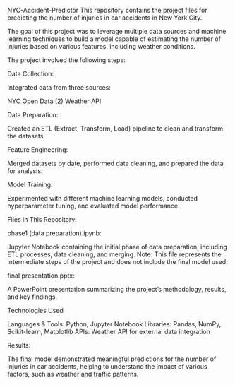 NYC-Accident-Predictor
This repository contains the project files for predicting the number of injuries in car accidents in New York City.

The goal of this project was to leverage multiple data sources and machine learning techniques to build a model capable of estimating the number of injuries based on various features, including weather conditions.

The project involved the following steps:

Data Collection: 

Integrated data from three sources:

NYC Open Data (2)
Weather API


Data Preparation:

 Created an ETL (Extract, Transform, Load) pipeline to clean and transform the datasets.


Feature Engineering:

 Merged datasets by date, performed data cleaning, and prepared the data for analysis.


Model Training:

 Experimented with different machine learning models, conducted hyperparameter tuning, and evaluated model performance.


Files in This Repository:

phase1 (data preparation).ipynb:

Jupyter Notebook containing the initial phase of data preparation, including ETL processes, data cleaning, and merging. Note: This file represents the intermediate steps of the project and does not include the final model used.

final presentation.pptx:

A PowerPoint presentation summarizing the project’s methodology, results, and key findings.


Technologies Used

Languages & Tools: Python, Jupyter Notebook
Libraries: Pandas, NumPy, Scikit-learn, Matplotlib
APIs: Weather API for external data integration

Results:

The final model demonstrated meaningful predictions for the number of injuries in car accidents, helping to understand the impact of various factors, such as weather and traffic patterns.

